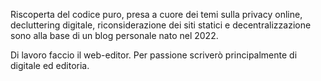Riscoperta del codice puro, presa a cuore dei temi sulla privacy online, decluttering digitale, riconsiderazione dei siti statici e decentralizzazione sono alla base di un blog personale nato nel 2022.

Di lavoro faccio il web-editor. Per passione scriverò principalmente di digitale ed editoria.
